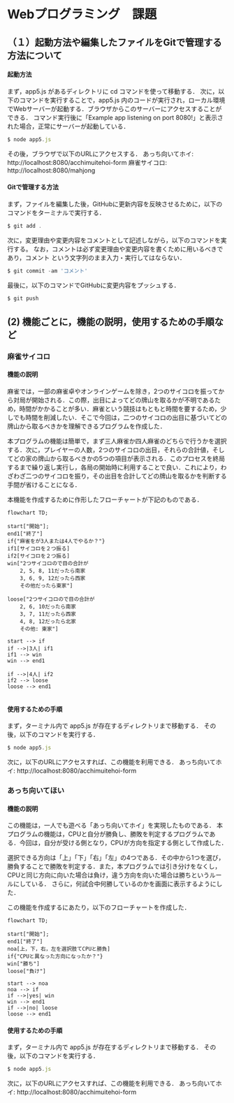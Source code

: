 # Webプログラミング　課題

## （１）起動方法や編集したファイルをGitで管理する方法について
#### 起動方法
まず，app5.js があるディレクトリに cd コマンドを使って移動する．
次に，以下のコマンドを実行することで，app5.js 内のコードが実行され，ローカル環境でWebサーバーが起動する．ブラウザからこのサーバーにアクセスすることができる．
コマンド実行後に「Example app listening on port 8080!」と表示された場合，正常にサーバーが起動している．
```javascript
$ node app5.js
```
その後，ブラウザで以下のURLにアクセスする．
あっち向いてホイ: http://localhost:8080/acchimuitehoi-form
麻雀サイコロ: http://localhost:8080/mahjong

#### Gitで管理する方法
まず，ファイルを編集した後，GitHubに更新内容を反映させるために，以下のコマンドをターミナルで実行する．
```javascript
$ git add .
```
次に，変更理由や変更内容をコメントとして記述しながら，以下のコマンドを実行する。
なお，コメントは必ず変更理由や変更内容を書くために用いるべきであり，コメント という文字列のまま入力・実行してはならない．
```javascript
$ git commit -am 'コメント'
```
最後に，以下のコマンドでGitHubに変更内容をプッシュする．
```javascript
$ git push
```

## (2) 機能ごとに，機能の説明，使用するための手順など
### 麻雀サイコロ
#### 機能の説明
麻雀では，一部の麻雀卓やオンラインゲームを除き，2つのサイコロを振ってから対局が開始される．この際，出目によってどの牌山を取るかが不明であるため，時間がかかることが多い．麻雀という競技はもともと時間を要するため，少しでも時間を削減したい．そこで今回は，二つのサイコロの出目に基づいてどの牌山から取るべきかを理解できるプログラムを作成した．

本プログラムの機能は簡単で，まず三人麻雀か四人麻雀のどちらで行うかを選択する．次に，プレイヤーの人数，2つのサイコロの出目，それらの合計値，そしてどの家の牌山から取るべきかの5つの項目が表示される．このプロセスを終局するまで繰り返し実行し，各局の開始時に利用することで良い．これにより，わざわざ二つのサイコロを振り，その出目を合計してどの牌山を取るかを判断する手間が省けることになる．

本機能を作成するために作形したフローチャートが下記のものである．
```mermaid
flowchart TD;

start["開始"];
end1["終了"]
if{"麻雀をが3人または4人でやるか？"}
if1[サイコロを２つ振る]
if2[サイコロを２つ振る]
win["2つサイコロので目の合計が
    2, 5, 8, 11だったら南家
    3, 6, 9, 12だったら西家
    その他だったら東家"]

loose["2つサイコロので目の合計が
    2, 6, 10だったら南家
    3, 7, 11だったら西家
    4, 8, 12だったら北家
    その他: 東家"]

start --> if
if -->|3人| if1
if1 --> win
win --> end1

if -->|4人| if2
if2 --> loose
loose --> end1


```

#### 使用するための手順
まず，ターミナル内で app5.js が存在するディレクトリまで移動する．
その後，以下のコマンドを実行する．
```javascript
$ node app5.js
```
次に，以下のURLにアクセスすれば、この機能を利用できる．
あっち向いてホイ: http://localhost:8080/acchimuitehoi-form


### あっち向いてほい
#### 機能の説明
この機能は，一人でも遊べる「あっち向いてホイ」を実現したものである．
本プログラムの機能は，CPUと自分が勝負し、勝敗を判定するプログラムである．今回は，自分が受ける側となり，CPUが方向を指定する側として作成した．

選択できる方向は「上」「下」「右」「左」の4つである．その中から1つを選び，勝負することで勝敗を判定する．また，本プログラムでは引き分けをなくし，CPUと同じ方向に向いた場合は負け，違う方向を向いた場合は勝ちというルールにしている．
さらに，何試合中何勝しているのかを画面に表示するようにした．

この機能を作成するにあたり，以下のフローチャートを作成した．
```mermaid
flowchart TD;

start["開始"];
end1["終了"]
noa[上，下，右，左を選択肢てCPUと勝負]
if{"CPUと異なった方向になったか？"}
win["勝ち"]
loose["負け"]

start --> noa
noa --> if
if -->|yes| win
win --> end1
if -->|no| loose
loose --> end1
```
#### 使用するための手順
まず，ターミナル内で app5.js が存在するディレクトリまで移動する．
その後，以下のコマンドを実行する．
```javascript
$ node app5.js
```
次に，以下のURLにアクセスすれば、この機能を利用できる．
あっち向いてホイ: http://localhost:8080/acchimuitehoi-form
